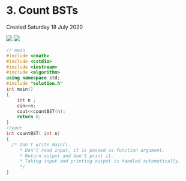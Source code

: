 # 3. Count BSTs
Created Saturday 18 July 2020

![](/assets/3._Count_BSTs_-_80-image-1.png)
![](/assets/3._Count_BSTs_-_80-image-2.png)

```cpp
// main
#include <cmath>
#include <cstdio>
#include <iostream>
#include <algorithm>
using namespace std;
#include "solution.h"
int main()
{
	int n ;
	cin>>n;
	cout<<countBST(n);
	return 0;
}
//your
int countBST( int n)
{
  /* Don't write main().
     * Don't read input, it is passed as function argument.
     * Return output and don't print it.
     * Taking input and printing output is handled automatically.
     */
}
```
